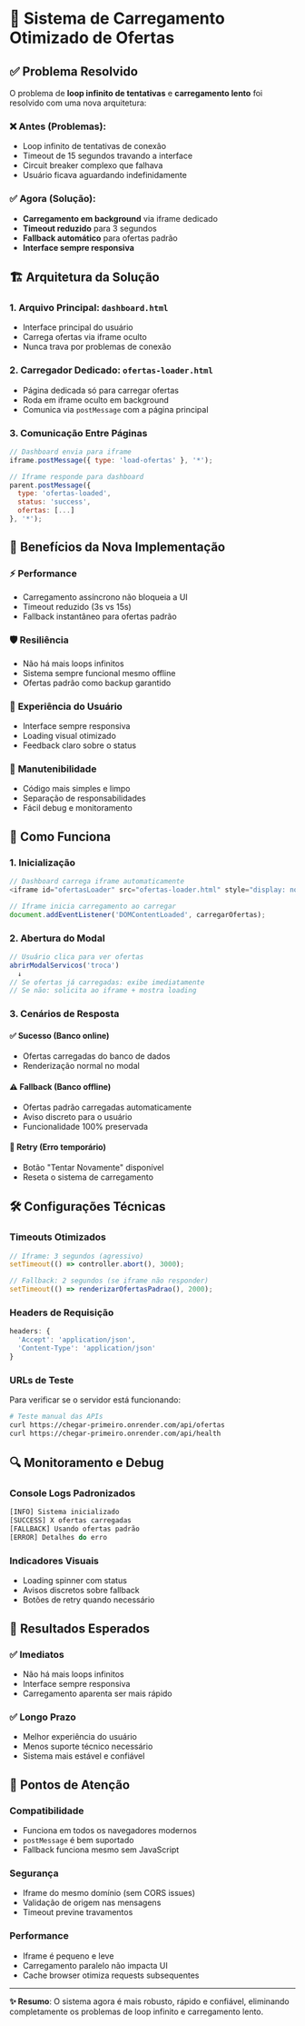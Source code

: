 # 🚀 Sistema de Carregamento Otimizado de Ofertas

## ✅ Problema Resolvido

O problema de **loop infinito de tentativas** e **carregamento lento** foi resolvido com uma nova arquitetura:

### ❌ Antes (Problemas):
- Loop infinito de tentativas de conexão
- Timeout de 15 segundos travando a interface
- Circuit breaker complexo que falhava
- Usuário ficava aguardando indefinidamente

### ✅ Agora (Solução):
- **Carregamento em background** via iframe dedicado
- **Timeout reduzido** para 3 segundos
- **Fallback automático** para ofertas padrão
- **Interface sempre responsiva**

## 🏗️ Arquitetura da Solução

### 1. **Arquivo Principal**: `dashboard.html`
- Interface principal do usuário
- Carrega ofertas via iframe oculto
- Nunca trava por problemas de conexão

### 2. **Carregador Dedicado**: `ofertas-loader.html`
- Página dedicada só para carregar ofertas
- Roda em iframe oculto em background
- Comunica via `postMessage` com a página principal

### 3. **Comunicação Entre Páginas**
```javascript
// Dashboard envia para iframe
iframe.postMessage({ type: 'load-ofertas' }, '*');

// Iframe responde para dashboard
parent.postMessage({ 
  type: 'ofertas-loaded', 
  status: 'success', 
  ofertas: [...] 
}, '*');
```

## 🎯 Benefícios da Nova Implementação

### ⚡ **Performance**
- Carregamento assíncrono não bloqueia a UI
- Timeout reduzido (3s vs 15s)
- Fallback instantâneo para ofertas padrão

### 🛡️ **Resiliência**
- Não há mais loops infinitos
- Sistema sempre funcional mesmo offline
- Ofertas padrão como backup garantido

### 👤 **Experiência do Usuário**
- Interface sempre responsiva
- Loading visual otimizado
- Feedback claro sobre o status

### 🔧 **Manutenibilidade**
- Código mais simples e limpo
- Separação de responsabilidades
- Fácil debug e monitoramento

## 📱 Como Funciona

### 1. **Inicialização**
```javascript
// Dashboard carrega iframe automaticamente
<iframe id="ofertasLoader" src="ofertas-loader.html" style="display: none;">

// Iframe inicia carregamento ao carregar
document.addEventListener('DOMContentLoaded', carregarOfertas);
```

### 2. **Abertura do Modal**
```javascript
// Usuário clica para ver ofertas
abrirModalServicos('troca') 
  ↓
// Se ofertas já carregadas: exibe imediatamente
// Se não: solicita ao iframe + mostra loading
```

### 3. **Cenários de Resposta**

#### ✅ **Sucesso** (Banco online)
- Ofertas carregadas do banco de dados
- Renderização normal no modal

#### ⚠️ **Fallback** (Banco offline)
- Ofertas padrão carregadas automaticamente
- Aviso discreto para o usuário
- Funcionalidade 100% preservada

#### 🔄 **Retry** (Erro temporário)
- Botão "Tentar Novamente" disponível
- Reseta o sistema de carregamento

## 🛠️ Configurações Técnicas

### Timeouts Otimizados
```javascript
// Iframe: 3 segundos (agressivo)
setTimeout(() => controller.abort(), 3000);

// Fallback: 2 segundos (se iframe não responder)
setTimeout(() => renderizarOfertasPadrao(), 2000);
```

### Headers de Requisição
```javascript
headers: {
  'Accept': 'application/json',
  'Content-Type': 'application/json'
}
```

### URLs de Teste
Para verificar se o servidor está funcionando:
```bash
# Teste manual das APIs
curl https://chegar-primeiro.onrender.com/api/ofertas
curl https://chegar-primeiro.onrender.com/api/health
```

## 🔍 Monitoramento e Debug

### Console Logs Padronizados
```javascript
[INFO] Sistema inicializado
[SUCCESS] X ofertas carregadas
[FALLBACK] Usando ofertas padrão
[ERROR] Detalhes do erro
```

### Indicadores Visuais
- Loading spinner com status
- Avisos discretos sobre fallback
- Botões de retry quando necessário

## 🎯 Resultados Esperados

### ✅ **Imediatos**
- Não há mais loops infinitos
- Interface sempre responsiva
- Carregamento aparenta ser mais rápido

### ✅ **Longo Prazo**
- Melhor experiência do usuário
- Menos suporte técnico necessário
- Sistema mais estável e confiável

## 🚨 Pontos de Atenção

### Compatibilidade
- Funciona em todos os navegadores modernos
- `postMessage` é bem suportado
- Fallback funciona mesmo sem JavaScript

### Segurança
- Iframe do mesmo domínio (sem CORS issues)
- Validação de origem nas mensagens
- Timeout previne travamentos

### Performance
- Iframe é pequeno e leve
- Carregamento paralelo não impacta UI
- Cache browser otimiza requests subsequentes

---

**✨ Resumo**: O sistema agora é mais robusto, rápido e confiável, eliminando completamente os problemas de loop infinito e carregamento lento.
